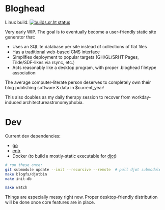 # Bloghead

Linux build: [![builds.sr.ht status](https://builds.sr.ht/~nhanb/bloghead/commits/master/.build.yml.svg)](https://builds.sr.ht/~nhanb/bloghead/commits/master/.build.yml?)

Very early WIP.
The goal is to eventually become a user-friendly static site generator that:

- Uses an SQLite database per site instead of collections of flat files
- Has a traditional web-based CMS interface
- Simplifies deployment to popular targets (GH/GL/SRHT Pages, Tilde/SDF-likes via rsync, etc.)
- Acts reasonably like a desktop program, with proper .bloghead filetype association

The average computer-literate person deserves to completely own their blog
publishing software & data in $current_year!

This also doubles as my daily therapy session to recover from workday-induced
architectureastronomyphobia.

# Dev

Current dev dependencies:

- [go](https://go.dev/)
- [entr](https://eradman.com/entrproject/)
- Docker (to build a mostly-static executable for [djot](https://github.com/jgm/djot))

```sh
# run these once:
git submodule update --init --recursive --remote  # pull djot submodule
make blogfs/djotbin
make init-db

make watch
```

Things are especially messy right now. Proper desktop-friendly distribution
will be done once core features are in place.
